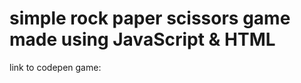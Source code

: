 # simple rock paper scissors game made using JavaScript & HTML

link to codepen game: [](https://codepen.io/Jiraiya96/pen/xxWdeEM) 
